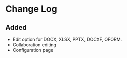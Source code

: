 # Change Log

## Added
- Edit option for DOCX, XLSX, PPTX, DOCXF, OFORM.
- Collaboration editing
- Configuration page
